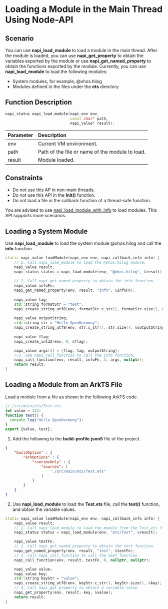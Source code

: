 # Loading a Module in the Main Thread Using Node-API

## **Scenario**

You can use **napi_load_module** to load a module in the main thread. After the module is loaded, you can use **napi_get_property** to obtain the variables exported by the module or use **napi_get_named_property** to obtain the functions exported by the module. Currently, you can use **napi_load_module** to load the following modules:

- System modules, for example, @ohos.hilog
- Modules defined in the files under the **ets** directory

## Function Description

```cpp
napi_status napi_load_module(napi_env env,
                             const char* path,
                             napi_value* result);
```

| Parameter           | Description         |
| :------------- | :----------------------------- |
| env            | Current VM environment.      |
| path          | Path of the file or name of the module to load.         |
| result         | Module loaded.         |

## Constraints

- Do not use this AP in non-main threads.
- Do not use this API in the **Init()** function.
- Do not load a file in the callback function of a thread-safe function.

You are advised to use [napi_load_module_with_info](use-napi-load-module-with-info.md) to load modules. This API supports more scenarios.

## Loading a System Module

Use **napi_load_module** to load the system module @ohos.hilog and call the **info** function.

```cpp
static napi_value loadModule(napi_env env, napi_callback_info info) {
    // 1. Call napi_load_module to load the @ohos.hilog module.
    napi_value result;
    napi_status status = napi_load_module(env, "@ohos.hilog", &result);
    
    // 2. Call napi_get_named_property to obtain the info function.
    napi_value infoFn;
    napi_get_named_property(env, result, "info", &infoFn);
    
    napi_value tag;
    std::string formatStr = "test";
    napi_create_string_utf8(env, formatStr.c_str(), formatStr.size(), &tag);
    
    napi_value outputString;
    std::string str = "Hello OpenHarmony";
    napi_create_string_utf8(env, str.c_str(), str.size(), &outputString);
    
    napi_value flag;
    napi_create_int32(env, 0, &flag);

    napi_value args[3] = {flag, tag, outputString};
    //3. Use napi_call_function to call the info function.
    napi_call_function(env, result, infoFn, 3, args, nullptr);
    return result;
}
```

## Loading a Module from an ArkTS File

Load a module from a file as shown in the following ArkTS code.

```javascript
//./src/main/ets/Test.ets
let value = 123;
function test() {
  console.log("Hello OpenHarmony");
}
export {value, test};
```

1. Add the following to the **build-profile.json5** file of the project.

```json
{
    "buildOption" : {
        "arkOptions" : {
            "runtimeOnly" : {
                "sources": [
                    "./src/main/ets/Test.ets"
                ]
            }
        }
    }
}
```

2. Use **napi_load_module** to load the **Test.ets** file, call the **test()** function, and obtain the variable values.

```cpp
static napi_value loadModule(napi_env env, napi_callback_info info) {
    napi_value result;
    // 1. Call napi_load_module to load the module from the Test.ets file.
    napi_status status = napi_load_module(env, "ets/Test", &result);

    napi_value testFn;
    // 2. Call napi_get_named_property to obtain the test function.
    napi_get_named_property(env, result, "test", &testFn);
    // 3. Call napi_call_function to call the test function.
    napi_call_function(env, result, testFn, 0, nullptr, nullptr);

    napi_value value;
    napi_value key;
    std::string keyStr = "value";
    napi_create_string_utf8(env, keyStr.c_str(), keyStr.size(), &key);
    // 4. Call napi_get_property to obtain a variable value.
    napi_get_property(env, result, key, &value);
    return result;
}
```

